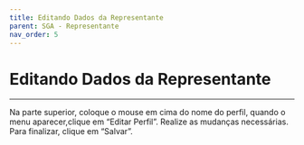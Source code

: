 ```yaml
---
title: Editando Dados da Representante
parent: SGA - Representante
nav_order: 5
---
```


# Editando Dados da Representante
---
Na parte superior, coloque o mouse em cima do nome do perfil, quando o menu aparecer,clique em “Editar Perfil”. Realize as mudanças necessárias. Para finalizar, clique em “Salvar”.

